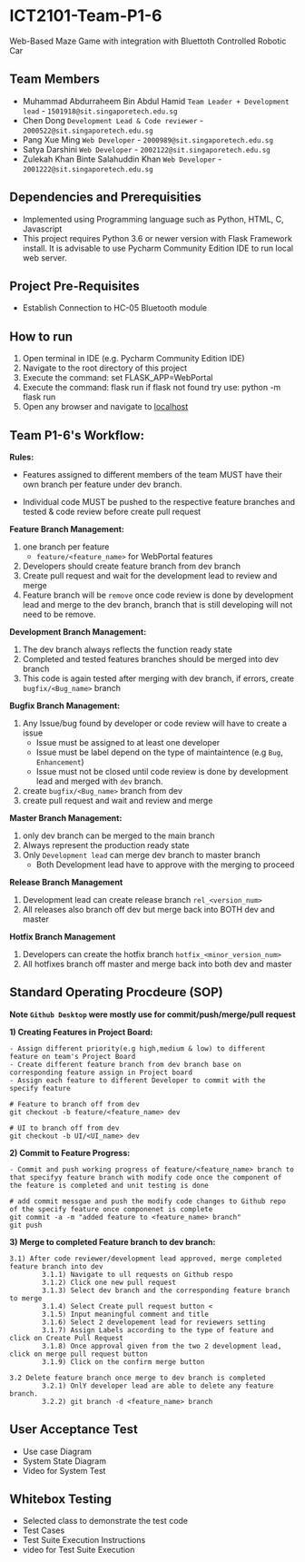 # ICT2101-Team-P1-6
Web-Based Maze Game with integration with Bluettoth Controlled Robotic Car

## Team Members
- Muhammad Abdurraheem Bin Abdul Hamid `Team Leader + Development lead` - `1501918@sit.singaporetech.edu.sg`
- Chen Dong `Development Lead & Code reviewer` - `2000522@sit.singaporetech.edu.sg`
- Pang Xue Ming  `Web Developer` - `2000989@sit.singaporetech.edu.sg`
- Satya Darshini   `Web Developer` - `2002122@sit.singaporetech.edu.sg`
- Zulekah Khan Binte Salahuddin Khan  `Web Developer` - `2001222@sit.singaporetech.edu.sg`

## Dependencies and Prerequisities
- Implemented using Programming language such as Python, HTML, C, Javascript
- This project requires Python 3.6 or newer version with Flask Framework install. It is advisable to use Pycharm Community Edition IDE to run local web server.

## Project Pre-Requisites

- Establish Connection to HC-05 Bluetooth module

## How to run
1. Open terminal in IDE (e.g. Pycharm Community Edition IDE)
2. Navigate to the root directory of this project
3. Execute the command: set FLASK_APP=WebPortal
4. Execute the command: flask run if flask not found try use: python -m flask run
4. Open any browser and navigate to [localhost](http://127.0.0.1:5000/)

## Team P1-6's Workflow:
**Rules:**

- Features assigned to different members of the team MUST have their own branch per feature under dev branch.

- Individual code MUST be pushed to the respective feature branches and tested & code review before create pull request 

**Feature Branch Management:**
1. one branch per feature
    - `feature/<feature_name>` for WebPortal features
2. Developers should create feature branch from dev branch
3. Create pull request and wait for the development lead to review and merge
4. Feature branch will be `remove` once code review is done by development lead and merge to the dev branch, branch that is still developing will not need to be remove.

**Development Branch Management:**
1. The dev branch always reflects the function ready state
2. Completed and tested features branches should be merged into dev branch
3. This code is again tested after merging with dev branch, if errors, create `bugfix/<Bug_name>` branch

**Bugfix Branch Management:**
1. Any Issue/bug found by developer or code review will have to create a issue 
    - Issue must be assigned to at least one developer
    - Issue must be label depend on the type of maintaintence (e.g `Bug`, `Enhancement`)
    - Issue must not be closed until code review is done by development lead and merged with `dev` branch.
2. create `bugfix/<Bug_name>` branch from dev
3. create pull request and wait and review and merge

**Master Branch Management:**
1. only dev branch can be merged to the main branch
2. Always represent the production ready state
3. Only `Development lead` can merge dev branch to master branch
    - Both Development lead have to approve with the merging to proceed

**Release Branch Management**
1. Development lead can create release branch `rel_<version_num>`
2. All releases also branch off dev but merge back into BOTH dev and master

**Hotfix Branch Management**
1. Developers can create the hotfix branch `hotfix_<minor_version_num>`
2. All hotfixes branch off master and merge back into both dev and master

## Standard Operating Procdeure (SOP)
**Note `Github Desktop` were mostly use for commit/push/merge/pull request**

**1) Creating Features in Project Board:**

    - Assign different priority(e.g high,medium & low) to different feature on team's Project Board
    - Create different feature branch from dev branch base on corresponding feature assign in Project board
    - Assign each feature to different Developer to commit with the specify feature
    
    # Feature to branch off from dev
    git checkout -b feature/<feature_name> dev
    
    # UI to branch off from dev
    git checkout -b UI/<UI_name> dev
    
    
**2) Commit to Feature Progress:**

    - Commit and push working progress of feature/<feature_name> branch to that specifyy feature branch with modify code once the component of the feature is completed and unit testing is done
    
    # add commit messgae and push the modify code changes to Github repo of the specify feature once componenet is complete
    git commit -a -m "added feature to <feature_name> branch"
    git push
    
**3) Merge to completed Feature branch to dev branch:** <br>

    3.1) After code reviewer/development lead approved, merge completed feature branch into dev
            3.1.1) Navigate to ull requests on Github respo 
            3.1.2) Click one new pull request 
            3.1.3) Select dev branch and the corresponding feature branch to merge 
            3.1.4) Select Create pull request button <
            3.1.5) Input meaningful comment and title 
            3.1.6) Select 2 developement lead for reviewers setting 
            3.1.7) Assign Labels according to the type of feature and click on Create Pull Request 
            3.1.8) Once approval given from the two 2 development lead, click on merge pull request button 
            3.1.9) Click on the confirm merge button
                   
    3.2 Delete feature branch once merge to dev branch is completed
            3.2.1) OnlY developer lead are able to delete any feature branch.
            3.2.2) git branch -d <feature_name> branch
  

## User Acceptance Test
- Use case Diagram
- System State Diagram
- Video for System Test

## Whitebox Testing
- Selected class to demonstrate the test code
- Test Cases
- Test Suite Execution Instructions
- video for Test Suite Execution
